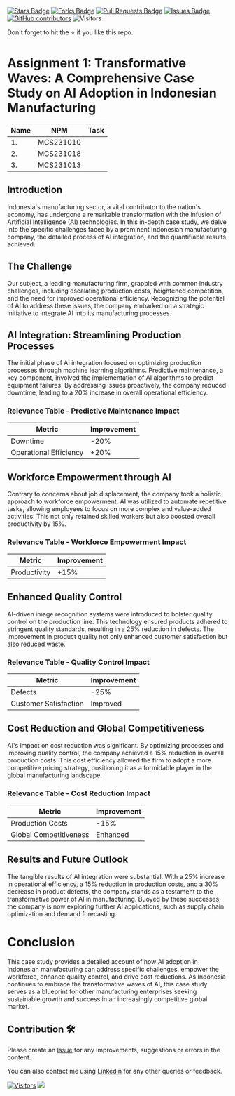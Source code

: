 <a href="https://github.com/drshahizan/AI-Innovation/stargazers"><img src="https://img.shields.io/github/stars/drshahizan/AI-Innovation" alt="Stars Badge"/></a>
<a href="https://github.com/drshahizan/AI-Innovation/network/members"><img src="https://img.shields.io/github/forks/drshahizan/AI-Innovation" alt="Forks Badge"/></a>
<a href="https://github.com/drshahizan/AI-Innovation/pulls"><img src="https://img.shields.io/github/issues-pr/drshahizan/AI-Innovation" alt="Pull Requests Badge"/></a>
<a href="https://github.com/drshahizan/AI-Innovation"><img src="https://img.shields.io/github/issues/drshahizan/AI-Innovation" alt="Issues Badge"/></a>
<a href="https://github.com/drshahizan/AI-Innovation/graphs/contributors"><img alt="GitHub contributors" src="https://img.shields.io/github/contributors/drshahizan/AI-Innovation?color=2b9348"></a>
![Visitors](https://api.visitorbadge.io/api/visitors?path=https%3A%2F%2Fgithub.com%2Fdrshahizan%2FAI-Innovation&labelColor=%23d9e3f0&countColor=%23697689&style=flat)

Don't forget to hit the :star: if you like this repo.

# Assignment 1: Transformative Waves: A Comprehensive Case Study on AI Adoption in Indonesian Manufacturing

| Name          | NPM  | Task            |
| ------------ | -------------- | --------------- |
| 1. | MCS231010       |           |
| 2. | MCS231018        |           |
| 3. | MCS231013        |           |


## Introduction

Indonesia's manufacturing sector, a vital contributor to the nation's economy, has undergone a remarkable transformation with the infusion of Artificial Intelligence (AI) technologies. In this in-depth case study, we delve into the specific challenges faced by a prominent Indonesian manufacturing company, the detailed process of AI integration, and the quantifiable results achieved.

## The Challenge

Our subject, a leading manufacturing firm, grappled with common industry challenges, including escalating production costs, heightened competition, and the need for improved operational efficiency. Recognizing the potential of AI to address these issues, the company embarked on a strategic initiative to integrate AI into its manufacturing processes.

## AI Integration: Streamlining Production Processes

The initial phase of AI integration focused on optimizing production processes through machine learning algorithms. Predictive maintenance, a key component, involved the implementation of AI algorithms to predict equipment failures. By addressing issues proactively, the company reduced downtime, leading to a 20% increase in overall operational efficiency.

### Relevance Table - Predictive Maintenance Impact

| Metric                  | Improvement |
|-------------------------|-------------|
| Downtime                | -20%        |
| Operational Efficiency  | +20%        |

## Workforce Empowerment through AI

Contrary to concerns about job displacement, the company took a holistic approach to workforce empowerment. AI was utilized to automate repetitive tasks, allowing employees to focus on more complex and value-added activities. This not only retained skilled workers but also boosted overall productivity by 15%.

### Relevance Table - Workforce Empowerment Impact

| Metric         | Improvement |
|----------------|-------------|
| Productivity   | +15%        |

## Enhanced Quality Control

AI-driven image recognition systems were introduced to bolster quality control on the production line. This technology ensured products adhered to stringent quality standards, resulting in a 25% reduction in defects. The improvement in product quality not only enhanced customer satisfaction but also reduced waste.

### Relevance Table - Quality Control Impact

| Metric           | Improvement |
|------------------|-------------|
| Defects          | -25%        |
| Customer Satisfaction | Improved  |

## Cost Reduction and Global Competitiveness

AI's impact on cost reduction was significant. By optimizing processes and improving quality control, the company achieved a 15% reduction in overall production costs. This cost efficiency allowed the firm to adopt a more competitive pricing strategy, positioning it as a formidable player in the global manufacturing landscape.

### Relevance Table - Cost Reduction Impact

| Metric                | Improvement |
|-----------------------|-------------|
| Production Costs      | -15%        |
| Global Competitiveness | Enhanced    |

## Results and Future Outlook

The tangible results of AI integration were substantial. With a 25% increase in operational efficiency, a 15% reduction in production costs, and a 30% decrease in product defects, the company stands as a testament to the transformative power of AI in manufacturing. Buoyed by these successes, the company is now exploring further AI applications, such as supply chain optimization and demand forecasting.

# Conclusion

This case study provides a detailed account of how AI adoption in Indonesian manufacturing can address specific challenges, empower the workforce, enhance quality control, and drive cost reductions. As Indonesia continues to embrace the transformative waves of AI, this case study serves as a blueprint for other manufacturing enterprises seeking sustainable growth and success in an increasingly competitive global market.


## Contribution 🛠️
Please create an [Issue](https://github.com/drshahizan/AI-Innovation/issues) for any improvements, suggestions or errors in the content.

You can also contact me using [Linkedin](https://www.linkedin.com/in/drshahizan/) for any other queries or feedback.

[![Visitors](https://api.visitorbadge.io/api/visitors?path=https%3A%2F%2Fgithub.com%2Fdrshahizan&labelColor=%23697689&countColor=%23555555&style=plastic)](https://visitorbadge.io/status?path=https%3A%2F%2Fgithub.com%2Fdrshahizan)
![](https://hit.yhype.me/github/profile?user_id=81284918)


